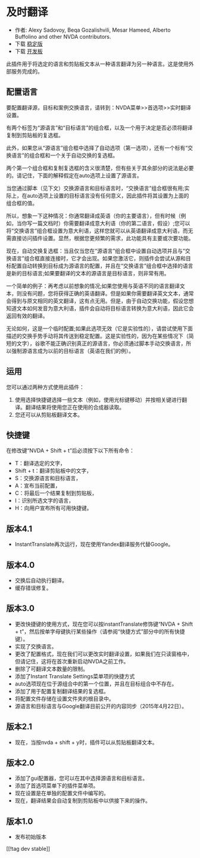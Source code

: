 # 及时翻译 #

* 作者: Alexy Sadovoy, Beqa Gozalishvili, Mesar Hameed, Alberto Buffolino and
  other NVDA contributors.
* 下载 [稳定版][1]
* 下载 [开发板][2]

此插件用于将选定的语言和剪贴板文本从一种语言翻译为另一种语言。这是使用外部服务完成的。

## 配置语言 ##
要配置翻译源，目标和案例交换语言，请转到：NVDA菜单>>首选项>>实时翻译设置。

有两个标签为“源语言”和“目标语言”的组合框，以及一个用于决定是否必须将翻译复制到剪贴板的复选框。

此外，如果您从“源语言”组合框中选择了自动选项（第一选项），还有一个标有“交换语言”的组合框和一个关于自动交换的复选框。

两个第一个组合框和复制复选框的含义很清楚，但有些关于其余部分的说法是必要的。请记住，下面的解释假定在auto选项上设置了源语言。

当您通过脚本（见下文）交换源语言和目标语言时，“交换语言”组合框很有用;实际上，在auto选项上设置的目标语言没有任何意义，因此插件将其设置为上面的组合框的值。

所以，想象一下这种情况：你通常翻译成英语（你的主要语言），但有时候（例如，当你写一篇文档时）你需要翻译成意大利语（你的第二语言，假设）;您可以将“交换语言”组合框设置为意大利语，这样您就可以从英语翻译成意大利语，而无需直接访问插件设置。显然，根据您更频繁的需求，此功能具有主要或次要功能。

现在，自动交换复选框：当且仅当您在“源语言”组合框中设置自动选项并且与“交换语言”组合框直接连接时，它才会出现。如果您激活它，则插件会尝试从源和目标配置自动转换到目标成为源语言的配置，并且在“交换语言”组合框中选择的语言是新的目标语言;如果要翻译的文本的源语言是目标语言，则非常有用。

一个简单的例子：再考虑以前想象的情况;如果您使用与英语不同的语言翻译文本，则没有问题，您将获得正确的英语翻译。但是如果你需要翻译英文文本，通常会得到与原文相同的英文翻译，这有点无用。但是，由于自动交换功能，假设您想知道文本如何发音为意大利语，插件会自动将目标语言转换为意大利语，因此它会返回有效的翻译。

无论如何，这是一个临时配置;如果此选项无效（它是实验性的），请尝试使用下面描述的交换手势手动将其传送到稳定配置。这是实验性的，因为在某些情况下（简短的文字），谷歌不能正确识别真正的源语言，你必须通过脚本手动交换语言，所以强制源语言成为以前的目标语言（英语在我们的例）。

## 运用 ##
您可以通过两种方式使用此插件：

1. 使用选择快捷键选择一些文本（例如，使用光标键移动）并按相关键进行翻译。翻译结果将使用您正在使用的合成器读取。
2. 您还可以从剪贴板翻译文本。

## 快捷键 ##
在修改键“NVDA + Shift + t”后必须按下以下所有命令：

* T：翻译选定的文字，
* Shift + t：翻译剪贴板中的文字，
* S：交换源语言和目标语言，
* A：宣布当前配置，
* C：将最后一个结果复制到剪贴板，
* I：识别所选文字的语言，
* H：向用户宣布所有可用快捷键。

## 版本4.1 ##
* InstantTranslate再次运行，现在使用Yandex翻译服务代替Google。

## 版本4.0 ##
* 交换后自动执行翻译。
* 缓存错误修复。

## 版本3.0 ##
* 更改快捷键的使用方式，现在您可以按instantTranslate修饰键“NVDA + Shift +
  t”，然后按单字母键执行某些操作（请参阅“快捷方式”部分中的所有快捷键）。
* 实现了交换语言。
* 更改了配置格式，现在我们可以更改实时翻译设置，如果我们在只读窗格中，但请记住，这将在首次重新启动NVDA之前工作。
* 删除了可翻译文本数量的限制。
* 添加了Instant Translate Settings菜单项的快捷方式
* auto选项现在位于源组合中的第一个位置，并且在目标组合中不存在。
* 添加了用于配置复制翻译结果的复选框。
* 将配置文件存储在设置文件夹的根目录中。
* 源语言和目标语言与Google翻译目前公开的内容同步（2015年4月22日）。


## 版本2.1 ##
* 现在，当按nvda + shift + y时，插件可以从剪贴板翻译文本。

## 版本2.0 ##
* 添加了gui配置器，您可以在其中选择源语言和目标语言。
* 添加了首选项菜单下的插件菜单项。
* 现在设置是在单独的配置文件中编写的。
* 现在，翻译结果会自动复制到剪贴板中以供接下来的操作。

## 版本1.0 ##
* 发布初始版本


[[!tag dev stable]]

[1]: https://addons.nvda-project.org/files/get.php?file=it

[2]: https://addons.nvda-project.org/files/get.php?file=it-dev
